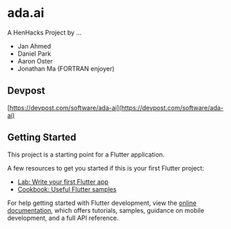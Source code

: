 # ada.ai

A HenHacks Project by ...
- Jan Ahmed
- Daniel Park
- Aaron Oster
- Jonathan Ma (FORTRAN enjoyer)

## Devpost
[https://devpost.com/software/ada-ai](https://devpost.com/software/ada-ai)

## Getting Started

This project is a starting point for a Flutter application.

A few resources to get you started if this is your first Flutter project:

- [Lab: Write your first Flutter app](https://docs.flutter.dev/get-started/codelab)
- [Cookbook: Useful Flutter samples](https://docs.flutter.dev/cookbook)

For help getting started with Flutter development, view the
[online documentation](https://docs.flutter.dev/), which offers tutorials,
samples, guidance on mobile development, and a full API reference.

